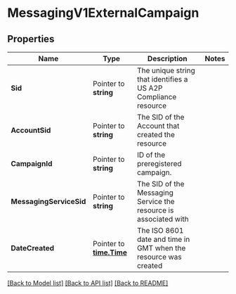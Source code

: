 # MessagingV1ExternalCampaign

## Properties

Name | Type | Description | Notes
------------ | ------------- | ------------- | -------------
**Sid** | Pointer to **string** | The unique string that identifies a US A2P Compliance resource |
**AccountSid** | Pointer to **string** | The SID of the Account that created the resource |
**CampaignId** | Pointer to **string** | ID of the preregistered campaign. |
**MessagingServiceSid** | Pointer to **string** | The SID of the Messaging Service the resource is associated with |
**DateCreated** | Pointer to [**time.Time**](time.Time.md) | The ISO 8601 date and time in GMT when the resource was created |

[[Back to Model list]](../README.md#documentation-for-models) [[Back to API list]](../README.md#documentation-for-api-endpoints) [[Back to README]](../README.md)


